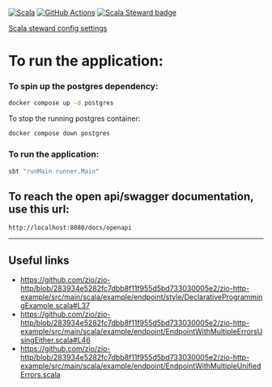 [![Scala](https://img.shields.io/badge/scala-%23DC322F.svg?style=plastic&logo=scala&logoColor=white)](https://img.shields.io/badge/scala-%23DC322F.svg?style=plastic&logo=scala&logoColor=white)
[![GitHub Actions](https://img.shields.io/badge/github%20actions-%232671E5.svg?style=plastic&logo=githubactions&logoColor=white)](https://img.shields.io/badge/github%20actions-%232671E5.svg?style=plastic&logo=githubactions&logoColor=white)
[![Scala Steward badge](https://img.shields.io/badge/Scala_Steward-helping-blue.svg?style=flat&logo=data:image/png;base64,iVBORw0KGgoAAAANSUhEUgAAAA4AAAAQCAMAAAARSr4IAAAAVFBMVEUAAACHjojlOy5NWlrKzcYRKjGFjIbp293YycuLa3pYY2LSqql4f3pCUFTgSjNodYRmcXUsPD/NTTbjRS+2jomhgnzNc223cGvZS0HaSD0XLjbaSjElhIr+AAAAAXRSTlMAQObYZgAAAHlJREFUCNdNyosOwyAIhWHAQS1Vt7a77/3fcxxdmv0xwmckutAR1nkm4ggbyEcg/wWmlGLDAA3oL50xi6fk5ffZ3E2E3QfZDCcCN2YtbEWZt+Drc6u6rlqv7Uk0LdKqqr5rk2UCRXOk0vmQKGfc94nOJyQjouF9H/wCc9gECEYfONoAAAAASUVORK5CYII=)](https://scala-steward.org)

[Scala steward config settings](https://github.com/scala-steward-org/scala-steward/blob/main/docs/repo-specific-configuration.md)

# To run the application:

### To spin up the postgres dependency:
```bash
docker compose up -d postgres
```

To stop the running postgres container:
```bash
docker compose down postgres
```

### To run the application:
```bash
sbt "runMain runner.Main"
```

## To reach the open api/swagger documentation, use this url: 
`http://localhost:8080/docs/openapi`

---
## Useful links

* https://github.com/zio/zio-http/blob/283934e5282fc7dbb8f11f955d5bd733030005e2/zio-http-example/src/main/scala/example/endpoint/style/DeclarativeProgrammingExample.scala#L37
* https://github.com/zio/zio-http/blob/283934e5282fc7dbb8f11f955d5bd733030005e2/zio-http-example/src/main/scala/example/endpoint/EndpointWithMultipleErrorsUsingEither.scala#L46
* https://github.com/zio/zio-http/blob/283934e5282fc7dbb8f11f955d5bd733030005e2/zio-http-example/src/main/scala/example/endpoint/EndpointWithMultipleUnifiedErrors.scala

